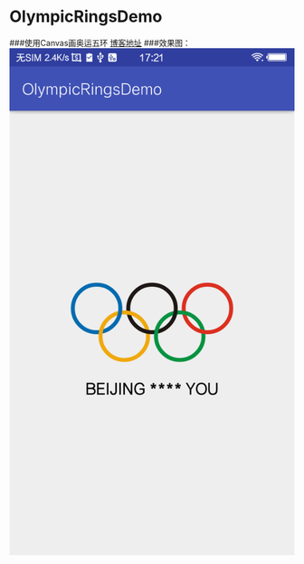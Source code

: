 # OlympicRingsDemo
###使用Canvas画奥运五环 [博客地址](https://blog.csdn.net/qq_21072223/article/details/80221619)
###效果图：
![screenshot](https://github.com/ligen4w/OlympicRingsDemo/blob/master/screenshot.png?raw=true)
